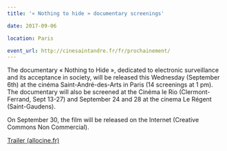 ```yaml
---
title: '« Nothing to hide » documentary screenings'

date: 2017-09-06

location: Paris

event_url: http://cinesaintandre.fr/fr/prochainement/
---
```


The documentary « Nothing to Hide », dedicated to electronic surveillance and its acceptance in society, will be released this Wednesday (September 6th) at the cinéma Saint-André-des-Arts in Paris (14 screenings at 1 pm). The documentary will also be screened at the Cinéma le Rio (Clermont-Ferrand, Sept 13-27) and September 24 and 28 at the cinema Le Régent (Saint-Gaudens).

On September 30, the film will be released on the Internet (Creative Commons Non Commercial).


[Trailer (allocine.fr)](http://www.allocine.fr/video/player_gen_cmedia=19571391&cfilm=253027.html)